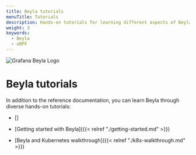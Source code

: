 ```yaml
---
title: Beyla tutorials
menuTitle: Tutorials
description: Hands-on tutorials for learning different aspects of Beyla
weight: 3
keywords:
  - Beyla
  - eBPF
---
```


![Grafana Beyla Logo](https://grafana.com/media/docs/grafana-cloud/beyla/beyla-logo-2.png)

# Beyla tutorials

In addition to the reference documentation, you can learn Beyla through
diverse hands-on tutorials:

* []

* [Getting started with Beyla]({{< relref "./getting-started.md" >}})
* [Beyla and Kubernetes walkthrough]({{< relref "./k8s-walkthrough.md" >}})
